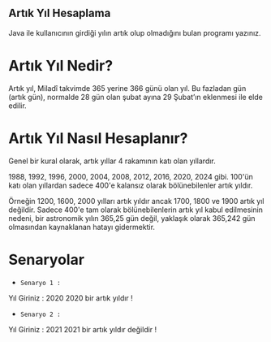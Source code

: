 ## Artık Yıl Hesaplama

Java ile kullanıcının girdiği yılın artık olup olmadığını bulan programı yazınız.

# Artık Yıl Nedir?

Artık yıl, Miladî takvimde 365 yerine 366 günü olan yıl. Bu fazladan gün (artık gün), normalde 28 gün olan şubat ayına 29 Şubat’ın eklenmesi ile elde edilir.

# Artık Yıl Nasıl Hesaplanır?

Genel bir kural olarak, artık yıllar 4 rakamının katı olan yıllardır.

1988, 1992, 1996, 2000, 2004, 2008, 2012, 2016, 2020, 2024 gibi.
100'ün katı olan yıllardan sadece 400'e kalansız olarak bölünebilenler artık yıldır.

Örneğin 1200, 1600, 2000 yılları artık yıldır ancak 1700, 1800 ve 1900 artık yıl değildir.
Sadece 400'e tam olarak bölünebilenlerin artık yıl kabul edilmesinin nedeni, bir astronomik yılın 365,25 gün değil, yaklaşık olarak 365,242 gün olmasından kaynaklanan hatayı gidermektir.

# Senaryolar 

- `Senaryo 1 :` 

Yıl Giriniz : 2020
2020 bir artık yıldır !

- `Senaryo 2 :` 

Yıl Giriniz : 2021
2021 bir artık yıldır değildir !
